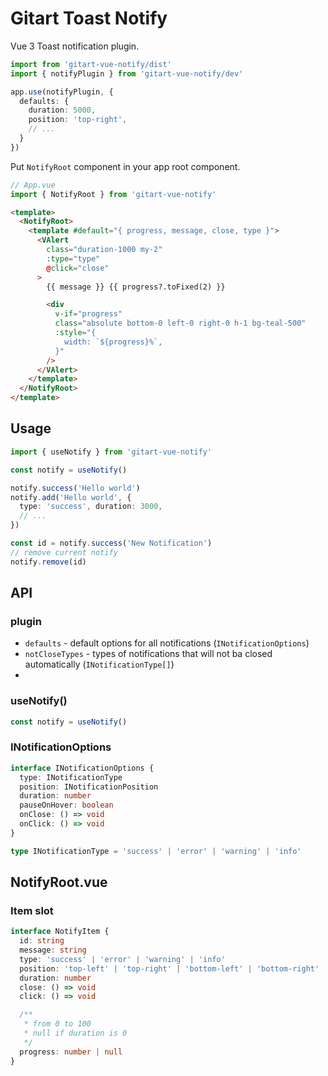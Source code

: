 # Gitart Toast Notify

Vue 3 Toast notification plugin.

```ts
import from 'gitart-vue-notify/dist'
import { notifyPlugin } from 'gitart-vue-notify/dev'

app.use(notifyPlugin, {
  defaults: {
    duration: 5000,
    position: 'top-right',
    // ...
  }
})
```

Put `NotifyRoot` component in your app root component.


```ts
// App.vue
import { NotifyRoot } from 'gitart-vue-notify'
```

```html
<template>
  <NotifyRoot>
    <template #default="{ progress, message, close, type }">
      <VAlert
        class="duration-1000 my-2"
        :type="type"
        @click="close"
      >
        {{ message }} {{ progress?.toFixed(2) }}

        <div
          v-if="progress"
          class="absolute bottom-0 left-0 right-0 h-1 bg-teal-500"
          :style="{
            width: `${progress}%`,
          }"
        />
      </VAlert>
    </template>
  </NotifyRoot>
</template>
```

## Usage

```ts
import { useNotify } from 'gitart-vue-notify'

const notify = useNotify()

notify.success('Hello world')
notify.add('Hello world', {
  type: 'success', duration: 3000,
  // ...
})

const id = notify.success('New Notification')
// remove current notify
notify.remove(id)
```

## API

### plugin

<!-- ```ts -->

- `defaults` - default options for all notifications (`INotificationOptions`)
- `notCloseTypes` - types of notifications that will not ba closed automatically (`INotificationType[]`)
- 

### useNotify()

```ts
const notify = useNotify()
```

### INotificationOptions

```ts
interface INotificationOptions {
  type: INotificationType
  position: INotificationPosition
  duration: number
  pauseOnHover: boolean
  onClose: () => void
  onClick: () => void
}

type INotificationType = 'success' | 'error' | 'warning' | 'info'
```

## NotifyRoot.vue

### Item slot

```ts
interface NotifyItem {
  id: string
  message: string
  type: 'success' | 'error' | 'warning' | 'info'
  position: 'top-left' | 'top-right' | 'bottom-left' | 'bottom-right'
  duration: number
  close: () => void
  click: () => void

  /**
   * from 0 to 100
   * null if duration is 0
   */
  progress: number | null
}
```
